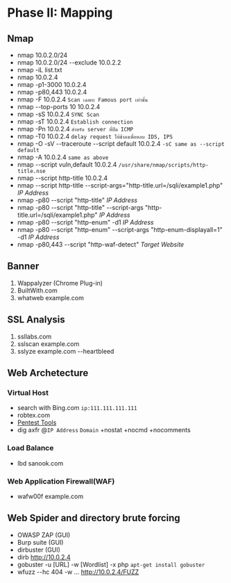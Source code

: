 # Phase II: Mapping
## Nmap
* nmap 10.0.2.0/24
* nmap 10.0.2.0/24 --exclude 10.0.2.2
* nmap -iL list.txt
* nmap 10.0.2.4
* nmap -p1-3000 10.0.2.4
* nmap -p80,443 10.0.2.4
* nmap -F 10.0.2.4 `Scan เฉพาะ Famous port เท่านั้น`
* nmap --top-ports 10 10.0.2.4
* nmap -sS 10.0.2.4 `SYNC Scan`
* nmap -sT 10.0.2.4 `Establish connection`
* nmap -Pn 10.0.2.4 `สำหรับ server ที่ปิด ICMP`
* nmap -T0 10.0.2.4 `delay request ให้ช้าลงเพื่อหลบ IDS, IPS`
* nmap -O -sV --traceroute --script default 10.0.2.4 `-sC same as --script default`
* nmap -A 10.0.2.4 `same as above`
* nmap --script vuln,default 10.0.2.4 `/usr/share/nmap/scripts/http-title.nse`
* nmap --script http-title 10.0.2.4
* nmap --script http-title --script-args="http-title.url=/sqli/example1.php" *IP Address*
* nmap -p80 --script "http-title"  *IP Address*
* nmap -p80 --script "http-title" --script-args "http-title.url=/sqli/example1.php" *IP Address*
* nmap -p80 --script "http-enum" -d1 *IP Address*
* nmap -p80 --script "http-enum" --script-args "http-enum-displayall=1"  -d1 *IP Address*
* nmap -p80,443 --script "http-waf-detect" *Target Website*

## Banner
1. Wappalyzer (Chrome Plug-in)
2. BuiltWith.com
3. whatweb example.com

## SSL Analysis
1. ssllabs.com
2. sslscan example.com
3. sslyze example.com --heartbleed

## Web Archetecture

### Virtual Host
* search with Bing.com `ip:111.111.111.111`
* robtex.com
* [Pentest Tools](https://pentest-tools.com/information-gathering/find-virtual-hosts)
* dig axfr @`IP Address` `Domain` +nostat +nocmd +nocomments

### Load Balance
* lbd sanook.com

### Web Application Firewall(WAF)
* wafw00f example.com

## Web Spider and directory brute forcing
* OWASP ZAP (GUI)
* Burp suite (GUI)
* dirbuster (GUI)
* dirb http://10.0.2.4
* gobuster -u [URL] -w [Wordlist] -x php `apt-get install gobuster`
* wfuzz --hc 404 -w ... http://10.0.2.4/FUZZ



	


